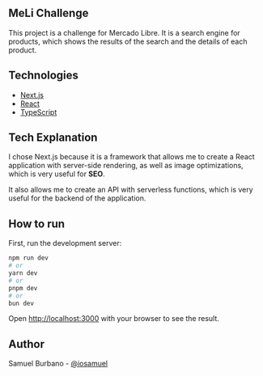 ## MeLi Challenge

This project is a challenge for Mercado Libre. It is a search engine for products, which shows the results of the search and the details of each product.

## Technologies

- [Next.js](https://nextjs.org/)
- [React](https://reactjs.org/)
- [TypeScript](https://www.typescriptlang.org/)

## Tech Explanation

I chose Next.js because it is a framework that allows me to create a React application with server-side rendering, as well as image optimizations, which is very useful for **SEO**.

It also allows me to create an API with serverless functions, which is very useful for the backend of the application.

## How to run

First, run the development server:

```bash
npm run dev
# or
yarn dev
# or
pnpm dev
# or
bun dev
```

Open [http://localhost:3000](http://localhost:3000) with your browser to see the result.

## Author

Samuel Burbano - [@iosamuel](https://iosamuel.dev)
